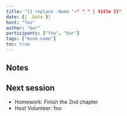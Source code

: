 ```yaml
---
title: "{{ replace .Name "-" " " | title }}"
date: {{ .Date }}
host: "foo"
author: "bar"
participants: ["foo", "bar"]
tags: ["book-name"]
toc: true
---
```


## Notes


## Next session

- Homework: Finish the 2nd chapter
- Host Volunteer: foo

